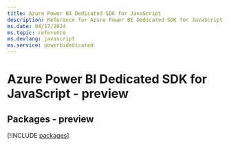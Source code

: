 ```yaml
---
title: Azure Power BI Dedicated SDK for JavaScript
description: Reference for Azure Power BI Dedicated SDK for JavaScript
ms.date: 04/17/2024
ms.topic: reference
ms.devlang: javascript
ms.service: powerbidedicated
---
```

# Azure Power BI Dedicated SDK for JavaScript - preview
## Packages - preview
[!INCLUDE [packages](power-bi-dedicated-index.md)]